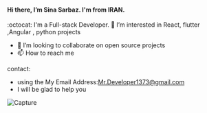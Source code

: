  #### Hi there, I’m Sina Sarbaz. I'm from IRAN.                                      
:octocat:  I'm a Full-stack Developer.
 👀 I’m interested in React, flutter ,Angular , python projects
- 💞️ I’m looking to collaborate on open source projects 
- 📫 How to reach me 

 contact:
- using the My Email Address:Mr.Developer1373@gmail.com
- I will be glad to help you                        


![Capture](https://user-images.githubusercontent.com/96867308/152641535-69a66c64-fb90-4c90-a024-cfcee3bf55ba.GIF)
